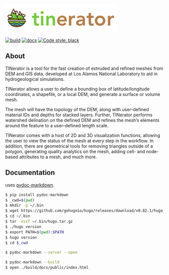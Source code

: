![logo](docs/assets/images/logo_horizontal.png)

[![build](https://github.com/daniellivingston/tinerator-core/actions/workflows/docker-image.yml/badge.svg)](https://github.com/daniellivingston/tinerator-core/actions/workflows/docker-image.yml) [![docs](https://github.com/daniellivingston/tinerator-core/actions/workflows/gh-pages.yml/badge.svg)](https://github.com/daniellivingston/tinerator-core/actions/workflows/gh-pages.yml) [![Code style: black](https://img.shields.io/badge/code%20style-black-000000.svg)](https://github.com/psf/black)

## About

TINerator is a tool for the fast creation of extruded and refined meshes from
DEM and GIS data, developed at Los Alamos National Laboratory to aid in
hydrogeological simulations.

TINerator allows a user to define a bounding box of latitude/longitude
coordinates, a shapefile, or a local DEM, and generate a surface or volume mesh.

The mesh will have the topology of the DEM, along with user-defined material IDs
and depths for stacked layers. Further, TINerator performs watershed delination
on the defined DEM and refines the mesh’s elements around the feature to a
user-defined length scale.

TINerator comes with a host of 2D and 3D visualization functions, allowing the
user to view the status of the mesh at every step in the workflow.
In addition, there are geometrical tools for removing triangles outside of a
polygon, generating quality analytics on the mesh, adding cell- and
node-based attributes to a mesh, and much more.

## Documentation

uses [pydoc-markdown](https://pydoc-markdown.readthedocs.io/en/latest/).

```sh
$ pip install pydoc-markdown
$ _cwd=$(pwd)
$ mkdir -p ~/.bin
$ wget https://github.com/gohugoio/hugo/releases/download/v0.82.1/hugo_0.82.1_Linux-64bit.tar.gz -O ~/.bin/hugo.tar.gz
$ cd ~/.bin
$ tar -xvzf ~/.bin/hugo.tar.gz
$ ./hugo version
$ export PATH=$(pwd):$PATH
$ hugo version
$ cd $_cwd
```

```sh
$ pydoc-markdown --server --open
```

```sh
$ pydoc-markdown --build
$ open ./build/docs/public/index.html
```